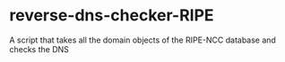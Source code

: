# reverse-dns-checker-RIPE
A script that takes all the domain objects of the RIPE-NCC database and checks the DNS
